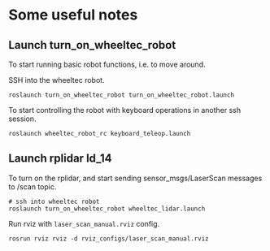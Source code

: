 # Some useful notes

## Launch turn_on_wheeltec_robot

To start running basic robot functions, i.e. to move around.

SSH into the wheeltec robot.

```
roslaunch turn_on_wheeltec_robot turn_on_wheeltec_robot.launch
```

To start controlling the robot with keyboard operations in another ssh session.

```
roslaunch wheeltec_robot_rc keyboard_teleop.launch
```

## Launch rplidar ld_14

To turn on the rplidar, and start sending sensor_msgs/LaserScan messages to /scan topic.

```
# ssh into wheeltec robot
roslaunch turn_on_wheeltec_robot wheeltec_lidar.launch
```

Run rviz with `laser_scan_manual.rviz` config.

```
rosrun rviz rviz -d rviz_configs/laser_scan_manual.rviz
```

